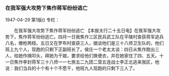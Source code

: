 ### 在我军强大攻势下焦作蒋军纷纷逃亡

1947-04-29
第1版()
专栏：

　　在我军强大攻势下焦作蒋军纷纷逃亡
    【本报太行二十五日电】在我军强大攻势下，焦作蒋军纷纷逃亡。四月一日我焦作三区民兵武工队在平陵村查获蒋军逃兵八名，缴枪两枝。五日又在罗布村查获三人，据谈他们是三十八师卫生队的，他们班上九个人，现跑的只剩下正副班长了。侯庄一个老太太谈：四日从焦作跑出三人，给她作揖叩头，拜她为干娘，要求给他们换便衣，并在她家住了四、五天。十一日焦作李封蒋军三十八师一一七旅五二九团二营五连战士李正北逃来我区，他说：我们当兵的十个有十个不愿干，他班九人现跑的只剩下三人了。
